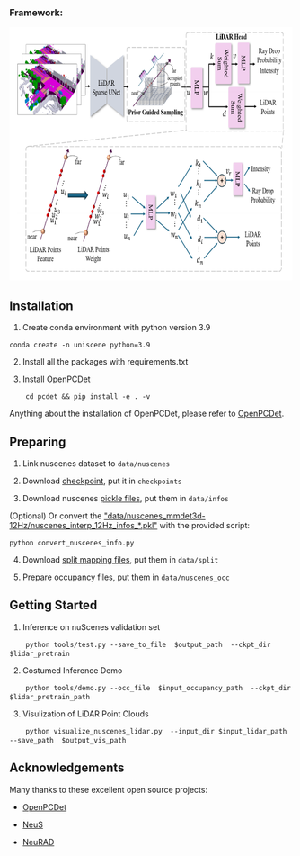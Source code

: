 ### Framework:

<div align=center><img width="690" height="450" src="./asserts/lidar_model.png"/></div>

## Installation

1. Create conda environment with python version 3.9

```
conda create -n uniscene python=3.9
```

2. Install all the packages with requirements.txt

3. Install OpenPCDet

```
    cd pcdet && pip install -e . -v
```

Anything about the installation of OpenPCDet, please refer to [OpenPCDet](https://github.com/open-mmlab/OpenPCDet).

## Preparing

1. Link nuscenes dataset to `data/nuscenes`

2. Download [checkpoint](https://nbeitech-my.sharepoint.com/:u:/g/personal/bli_eitech_edu_cn/EcMXzN216PpHtvnfWubStf0BrqsfuNG4WSy8fmH08Qt_8Q?e=528VAR), put it in `checkpoints`

3. Download nuscenes [pickle files](https://drive.google.com/drive/folders/15geieBuTUxRJGqOYgzRVd20sZ4RCsisR?usp=share_link), put them in `data/infos`

(Optional) Or convert the ["data/nuscenes_mmdet3d-12Hz/nuscenes_interp_12Hz_infos\_\*.pkl"](https://mycuhk-my.sharepoint.com/:u:/g/personal/1155157018_link_cuhk_edu_hk/EXunN1j0OmNLtaPoh2VrkgQBGpyXiMlltuCX5GBuYc00YQ?e=bVI9AC) with the provided script:

```
python convert_nuscenes_info.py
```

4. Download [split mapping files](https://nbeitech-my.sharepoint.com/:u:/g/personal/bli_eitech_edu_cn/EaTyjCQqjMxGr7AWjF49JjMBa1joUVqaMI5Lz_fIezdIpw?e=ogGIYg), put them in `data/split`

5. Prepare occupancy files, put them in `data/nuscenes_occ`

## Getting Started

1. Inference on nuScenes validation set

```
    python tools/test.py --save_to_file  $output_path  --ckpt_dir  $lidar_pretrain
```

2. Costumed Inference Demo

```
    python tools/demo.py --occ_file  $input_occupancy_path  --ckpt_dir $lidar_pretrain_path
```

3. Visulization of LiDAR Point Clouds

```
    python visualize_nuscenes_lidar.py  --input_dir $input_lidar_path  --save_path  $output_vis_path
```

## Acknowledgements

Many thanks to these excellent open source projects:

- [OpenPCDet](https://github.com/open-mmlab/OpenPCDet)

- [NeuS](https://github.com/Totoro97/NeuS)

- [NeuRAD](https://github.com/georghess/neurad-studio/tree/main)
